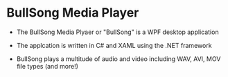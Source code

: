 # BullSong Media Player

- The BullSong Media Plyaer or "BullSong" is a WPF desktop application

- The applcation is written in C# and XAML using the .NET framework

- BullSong plays a multitude of audio and video including WAV, AVI, MOV file types (and more!) 


 
